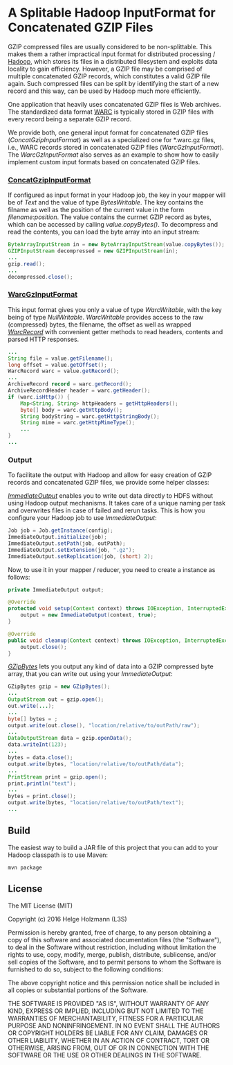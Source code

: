 # A Splitable Hadoop InputFormat for Concatenated GZIP Files

GZIP compressed files are usually considered to be non-splittable.
This makes them a rather impractical input format for distributed processing / [Hadoop](http://hadoop.apache.org), which stores its files in a distributed filesystem and exploits data locality to gain efficiency.
However, a GZIP file may be comprised of multiple concatenated GZIP records, which constitutes a valid GZIP file again.
Such compressed files can be split by identifying the start of a new record and this way, can be used by Hadoop much more efficiently.

One application that heavily uses concatenated GZIP files is Web archives.
The standardized data format [WARC](https://en.wikipedia.org/wiki/Web_ARChive) is typically stored in GZIP files with every record being a separate GZIP record.

We provide both, one general input format for concatenated GZIP files (*ConcatGzipInputFormat*) as well as a specialized one for \*.warc.gz files, i.e., WARC records stored in concatenated GZIP files (*WarcGzInputFormat*). The *WarcGzInputFormat* also serves as an example to show how to easily implement custom input formats based on concatenated GZIP files.

### [ConcatGzipInputFormat](src/main/de/l3s/concatgz/io/ConcatGzipInputFormat.java)

If configured as input format in your Hadoop job, the key in your mapper will be of *Text* and the value of type *BytesWritable*.
The key contains the filname as well as the position of the current value in the form *filename:position*.
The value contains the currnet GZIP record as bytes, which can be accessed by calling *value.copyBytes()*.
To decompress and read the contents, you can load the byte array into an input stream:

```java
ByteArrayInputStream in = new ByteArrayInputStream(value.copyBytes());
GZIPInputStream decompressed = new GZIPInputStream(in);
...
gzip.read();
...
decompressed.close();
```

### [WarcGzInputFormat](src/main/de/l3s/concatgz/io/warc/WarcGzInputFormat.java)

This input format gives you only a value of type *WarcWritable*, with the key being of type *NullWritable*.
*WarcWritable* provides access to the raw (compressed) bytes, the filename, the offset as well as wrapped *[WarcRecord](src/main/de/l3s/concatgz/data/WarcRecord.java)* with convenient getter methods to read headers, contents and parsed HTTP responses.

```java
...
String file = value.getFilename();
long offset = value.getOffset();
WarcRecord warc = value.getRecord();
...
ArchiveRecord record = warc.getRecord();
ArchiveRecordHeader header = warc.getHeader();
if (warc.isHttp()) {
    Map<String, String> httpHeaders = getHttpHeaders();
    byte[] body = warc.getHttpBody();
    String bodyString = warc.getHttpStringBody();
    String mime = warc.getHttpMimeType();
    ...
}
...
```

### Output

To facilitate the output with Hadoop and allow for easy creation of GZIP records and concatenated GZIP files, we provide some helper classes:

[*ImmediateOutput*](src/main/de/l3s/concatgz/io/ImmediateOutput.java) enables you to write out data directly to HDFS without using Hadoop output mechanisms.
It takes care of a unique naming per task and overwrites files in case of failed and rerun tasks.
This is how you configure your Hadoop job to use *ImmediateOutput*:
```java
Job job = Job.getInstance(config);
ImmediateOutput.initialize(job);
ImmediateOutput.setPath(job, outPath);
ImmediateOutput.setExtension(job, ".gz");
ImmediateOutput.setReplication(job, (short) 2);
```

Now, to use it in your mapper / reducer, you need to create a instance as follows:

```java
private ImmediateOutput output;

@Override
protected void setup(Context context) throws IOException, InterruptedException {
    output = new ImmediateOutput(context, true);
}

@Override
public void cleanup(Context context) throws IOException, InterruptedException {
    output.close();
}
```

[*GZipBytes*](src/main/de/l3s/concatgz/util/GZipBytes.java) lets you output any kind of data into a GZIP compressed byte array, that you can write out using your *ImmediateOutput*:

```java
GZipBytes gzip = new GZipBytes();
...
OutputStream out = gzip.open();
out.write(...);
...
byte[] bytes = ;
output.write(out.close(), "location/relative/to/outPath/raw");
...
DataOutputStream data = gzip.openData();
data.writeInt(123);
...
bytes = data.close();
output.write(bytes, "location/relative/to/outPath/data");
...
PrintStream print = gzip.open();
print.println("text");
...
bytes = print.close();
output.write(bytes, "location/relative/to/outPath/text");
...
```

## Build

The easiest way to build a JAR file of this project that you can add to your Hadoop classpath is to use Maven:

`mvn package`

## License

The MIT License (MIT)

Copyright (c) 2016 Helge Holzmann (L3S)

Permission is hereby granted, free of charge, to any person obtaining a copy of this software and associated documentation files (the "Software"), to deal in the Software without restriction, including without limitation the rights to use, copy, modify, merge, publish, distribute, sublicense, and/or sell copies of the Software, and to permit persons to whom the Software is furnished to do so, subject to the following conditions:

The above copyright notice and this permission notice shall be included in all copies or substantial portions of the Software.

THE SOFTWARE IS PROVIDED "AS IS", WITHOUT WARRANTY OF ANY KIND, EXPRESS OR IMPLIED, INCLUDING BUT NOT LIMITED TO THE WARRANTIES OF MERCHANTABILITY, FITNESS FOR A PARTICULAR PURPOSE AND NONINFRINGEMENT. IN NO EVENT SHALL THE AUTHORS OR COPYRIGHT HOLDERS BE LIABLE FOR ANY CLAIM, DAMAGES OR OTHER LIABILITY, WHETHER IN AN ACTION OF CONTRACT, TORT OR OTHERWISE, ARISING FROM, OUT OF OR IN CONNECTION WITH THE SOFTWARE OR THE USE OR OTHER DEALINGS IN THE SOFTWARE.
